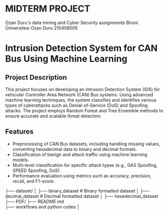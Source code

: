 # MIDTERM PROJECT
 Ozan Duru's data mining and Cyber ​​Security assignments
 Biruni Üniversitesi
 Ozan Duru 210408005


 # Intrusion Detection System for CAN Bus Using Machine Learning

## Project Description
This project focuses on developing an Intrusion Detection System (IDS) for vehicular Controller Area Network (CAN) Bus systems. Using advanced machine learning techniques, the system classifies and identifies various types of cyberattacks such as Denial-of-Service (DoS) and Spoofing attacks. The project employs Random Forest and Tree Ensemble methods to ensure accurate and scalable threat detection.

## Features
- Preprocessing of CAN Bus datasets, including handling missing values, converting hexadecimal data to binary and decimal formats.
- Classification of benign and attack traffic using machine learning models.
- Multi-level classification for specific attack types (e.g., GAS Spoofing, SPEED Spoofing, DoS).
- Performance evaluation using metrics such as accuracy, precision, recall, and F1-score.


├── dataset/
│   ├── binary_dataset  # Binary formatted dataset
│   ├── decimal_dataset # Decimal formatted dataset
│   ├── hexedecimal_dataset
├── PDF/
├── README.md   
├── workflows and python codes
│   
```